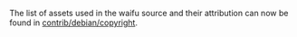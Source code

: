The list of assets used in the waifu source and their attribution can now be found in [contrib/debian/copyright](../contrib/debian/copyright).
